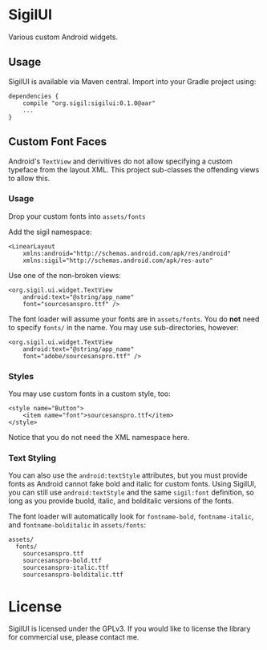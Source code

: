 # SigilUI

Various custom Android widgets.

## Usage

SigilUI is available via Maven central. Import into your Gradle project using:

```
dependencies {
	compile "org.sigil:sigilui:0.1.0@aar"
	...
}
```

## Custom Font Faces

Android's `TextView` and derivitives do not allow specifying a custom typeface from the layout XML.
This project sub-classes the offending views to allow this.

### Usage

Drop your custom fonts into `assets/fonts`

Add the sigil namespace:

```
<LinearLayout 
	xmlns:android="http://schemas.android.com/apk/res/android"
	xmlns:sigil="http://schemas.android.com/apk/res-auto"
```

Use one of the non-broken views:

```
<org.sigil.ui.widget.TextView
	android:text="@string/app_name"
	font="sourcesanspro.ttf" />
```

The font loader will assume your fonts are in `assets/fonts`. You do **not** need to specify
`fonts/` in the name. You may use sub-directories, however:

```
<org.sigil.ui.widget.TextView
	android:text="@string/app_name"
	font="adobe/sourcesanspro.ttf" />
```

### Styles

You may use custom fonts in a custom style, too:

```
<style name="Button">
	<item name="font">sourcesanspro.ttf</item>
</style>
```

Notice that you do not need the XML namespace here.

### Text Styling

You can also use the `android:textStyle` attributes, but you must provide fonts as Android cannot
fake bold and italic for custom fonts. Using SigilUI, you can still use `android:textStyle` and the
same `sigil:font` definition, so long as you provide buold, italic, and bolditalic versions of the
fonts.

The font loader will automatically look for `fontname-bold`, `fontname-italic`, and
`fontname-bolditalic` in `assets/fonts`: 

```
assets/
  fonts/
    sourcesanspro.ttf
	sourcesanspro-bold.ttf
	sourcesanspro-italic.ttf
	sourcesanspro-bolditalic.ttf
```

# License

SigilUI is licensed under the GPLv3. If you would like to license the library for commercial use,
please contact me.
